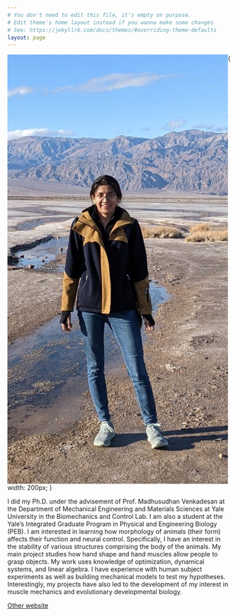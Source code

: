 ```yaml
---
# You don't need to edit this file, it's empty on purpose.
# Edit theme's home layout instead if you wanna make some changes
# See: https://jekyllrb.com/docs/themes/#overriding-theme-defaults
layout: page
---
```

<!-- Life conundrum 1: I am a graduate student who wishes that graduate school never ended. 

<!-- Life conundrum 2: I find both mathematical equations and biological experiments beautiful.  --> 

<!-- “It is not necessary to accept everything as true, one must only accept it as necessary” -->

<img style="float: left;" src="images/photo.jpg">{ width: 200px; }

I did my Ph.D. under the advisement of Prof. Madhusudhan Venkadesan at the Department of Mechanical Engineering and Materials Sciences at Yale University in the Biomechanics and Control Lab. I am also a student at the Yale’s Integrated Graduate Program in Physical and Engineering Biology (PEB). I am interested in learning how morphology of animals (their form) affects their function and neural control. Specifically, I have an interest in the stability of various structures comprising the body of the animals. My main project studies how hand shape and hand muscles allow people to grasp objects. My work uses knowledge of optimization, dynamical systems, and linear algebra. I have experience with human subject experiments as well as building mechanical models to test my hypotheses. Interestingly, my projects have also led to the development of my interest in muscle mechanics and evolutionary developmental biology.

[Other website](https://campuspress.yale.edu/nsharma/)
